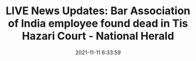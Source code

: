 ---
"title": "LIVE News Updates: Bar Association of India employee found dead in Tis Hazari Court - National Herald"
"date": "2021-11-11 6:33:59"
"feed_name": "GOOGLENEWSINDUSTRIAL"
"feed_website": "https://news.google.com/search?q=industrial%2Bincident&hl=en-US&gl=US&ceid=US:en"
"feed_rss": "https://news.google.com/rss/search?q=industrial%2Bincident&hl=en-US&gl=US&ceid=US:en"
"link": "https://www.nationalheraldindia.com/india/latest-news-todays-breaking-live-updates-11th-november-2021"
"source": "{'href': 'https://www.nationalheraldindia.com', 'title': 'National Herald'}"
"file": "_posts/2021-1-1-bde7ee79a2e2b75b0f4744d6fc19117243ac7889.md"
"accident": "1"
"drilling": "0"
"dead": "0"
"injured": "0"
"arrested": "0"
"place": "unknown place"
"where": "unknown site"
"causes": "unknown"
"place_uri": "unknown place"
---